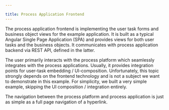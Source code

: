 ```yaml
---

title: Process Application Frontend
---
```


The process application frontend is implementing the user task forms and business object views for the
example application. It is built as a typical Angular Single Page Application (SPA) and provides
views for both user tasks and the business objects. It communicates with process application backend via
REST API, defined in the latter.

The user primarily interacts with the process platform which seamlessly integrates with the process applications.
Usually, it provides integration points for user-task embedding / UI-composition. Unfortunately,
this topic strongly depends on the frontend technology and is not a subject we want to demonstrate
in this example. For simplicity, we built a very simple example, skipping the UI composition / integration entirely.

The navigation between the process platform and process application is just as simple as a full page
navigation of a hyperlink.
